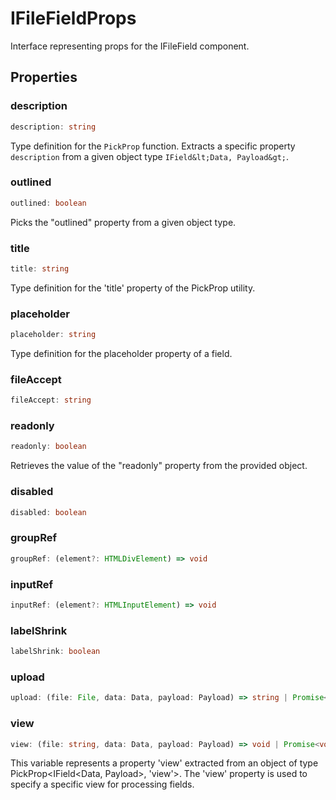 # IFileFieldProps

Interface representing props for the IFileField component.

## Properties

### description

```ts
description: string
```

Type definition for the `PickProp` function.
Extracts a specific property `description` from a given object type `IField&lt;Data, Payload&gt;`.

### outlined

```ts
outlined: boolean
```

Picks the "outlined" property from a given object type.

### title

```ts
title: string
```

Type definition for the 'title' property of the PickProp utility.

### placeholder

```ts
placeholder: string
```

Type definition for the placeholder property of a field.

### fileAccept

```ts
fileAccept: string
```

### readonly

```ts
readonly: boolean
```

Retrieves the value of the "readonly" property from the provided object.

### disabled

```ts
disabled: boolean
```

### groupRef

```ts
groupRef: (element?: HTMLDivElement) => void
```

### inputRef

```ts
inputRef: (element?: HTMLInputElement) => void
```

### labelShrink

```ts
labelShrink: boolean
```

### upload

```ts
upload: (file: File, data: Data, payload: Payload) => string | Promise<string>
```

### view

```ts
view: (file: string, data: Data, payload: Payload) => void | Promise<void>
```

This variable represents a property 'view' extracted from an object of type PickProp&lt;IField&lt;Data, Payload&gt;, 'view'&gt;.
The 'view' property is used to specify a specific view for processing fields.
